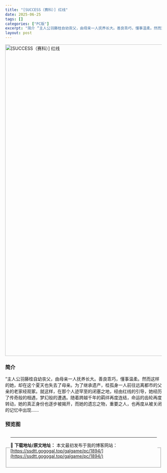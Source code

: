 ```yaml
---
title: "[SUCCESS（赛科）] 红线"
date: 2025-06-25
tags: []
categories: ["PC版"]
excerpt: "简介 “主人公羽藤桂自幼丧父，由母亲一人抚养长大。善良乖巧，懂事温柔。然而这样的她，却在这个夏天也失去了母亲。为了继承遗产，桂孤身一人前往远离都市的父亲的老家经观冢。就这样，在那个人迹罕至的闭塞之地，经由红线的引导，她经历了传奇般的相遇，梦幻般的遭遇。随着跨越千年的羁绊再度连结，命运的齿轮再度转动，&hellip;"
layout: post
---
```



<p><img decoding="async"   src="https://ssdtt.gogogal.top/wp-content/uploads/2025/06/bdf93-00.webp" loading="lazy" alt="[SUCCESS（赛科）] 红线" style="display: block; margin-left: auto; margin-right: auto; width: 1000px;" /></p>
<div>
<h3>简介</h3>
</p></div>
<p>“主人公羽藤桂自幼丧父，由母亲一人抚养长大。善良乖巧，懂事温柔。然而这样的她，却在这个夏天也失去了母亲。为了继承遗产，桂孤身一人前往远离都市的父亲的老家经观冢。就这样，在那个人迹罕至的闭塞之地，经由红线的引导，她经历了传奇般的相遇，梦幻般的遭遇。随着跨越千年的羁绊再度连结，命运的齿轮再度转动，她的真正身份也逐步被揭开，而她的遗忘之物，重要之人，也再度从被关闭的记忆中出现……</p>
<h3>预览图</h3>
<div> </div>
<fieldset>
<legend>


---
📖 **下载地址/原文地址：** 本文最初发布于我的博客网站：[https://ssdtt.gogogal.top/galgame/pc/1894/](https://ssdtt.gogogal.top/galgame/pc/1894/)
